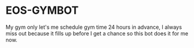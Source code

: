 # EOS-GYMBOT
My gym only let's me schedule gym time 24 hours in advance, I always miss out because it fills up before I get a chance so this bot does it for me now. 

